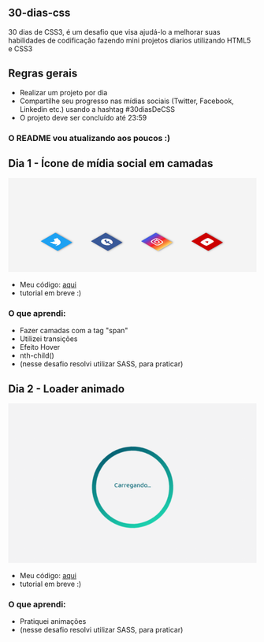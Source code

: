 ## 30-dias-css
30 dias de CSS3, é um desafio que visa ajudá-lo a melhorar suas habilidades de codificação fazendo mini projetos diarios utilizando HTML5 e CSS3

## Regras gerais
- Realizar um projeto por dia
- Compartilhe seu progresso nas mídias sociais (Twitter, Facebook, Linkedin etc.) usando a hashtag #30diasDeCSS
- O projeto deve ser concluído até 23:59

### O README vou atualizando aos poucos :)

## Dia 1 - Ícone de mídia social em camadas
![Dia 1](https://github.com/NadyCarboni/30-dias-css/blob/main/Dia%201/Dia%201.gif?raw=true)

- Meu código: [aqui](https://github.com/NadyCarboni/30-dias-css/tree/main/Dia%201)
- tutorial em breve :)
### O que aprendi:
- Fazer camadas com a tag "span"
- Utilizei transições
- Efeito Hover
- nth-child()
- (nesse desafio resolvi utilizar SASS, para praticar)
## Dia 2 - Loader animado
![Dia 2](https://github.com/NadyCarboni/30-dias-css/blob/main/Dia%202/dia-2.gif?raw=true)

- Meu código: [aqui](https://github.com/NadyCarboni/30-dias-css/tree/main/Dia%202)
- tutorial em breve :)
### O que aprendi:
- Pratiquei animações
- (nesse desafio resolvi utilizar SASS, para praticar)
